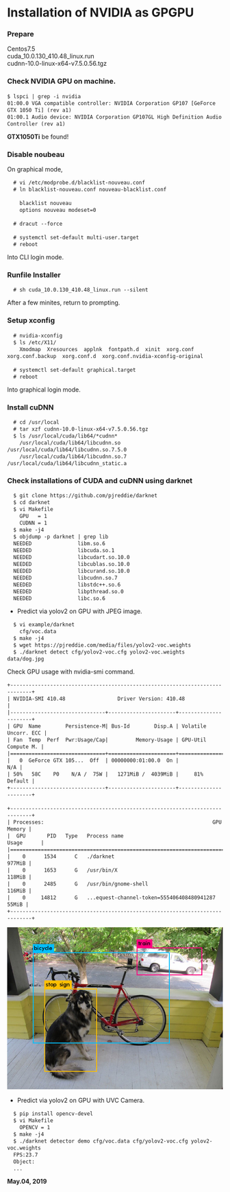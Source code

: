 # Installation of NVIDIA as GPGPU  

### Prepare  
Centos7.5  
cuda_10.0.130_410.48_linux.run  
cudnn-10.0-linux-x64-v7.5.0.56.tgz  

### Check NVIDIA GPU on machine.  
```
$ lspci | grep -i nvidia
01:00.0 VGA compatible controller: NVIDIA Corporation GP107 [GeForce GTX 1050 Ti] (rev a1)
01:00.1 Audio device: NVIDIA Corporation GP107GL High Definition Audio Controller (rev a1)
```
**GTX1050Ti** be found!  

### Disable noubeau  

On graphical mode,  
```
  # vi /etc/modprobe.d/blacklist-nouveau.conf
  # ln blacklist-nouveau.conf nouveau-blacklist.conf

    blacklist nouveau
    options nouveau modeset=0

  # dracut --force

  # systemctl set-default multi-user.target
  # reboot
```
Into CLI login mode.  

### Runfile Installer  
```
  # sh cuda_10.0.130_410.48_linux.run --silent
```
After a few minites, return to prompting.  

### Setup xconfig
```
  # nvidia-xconfig
  $ ls /etc/X11/
    Xmodmap  Xresources  applnk  fontpath.d  xinit  xorg.conf  xorg.conf.backup  xorg.conf.d  xorg.conf.nvidia-xconfig-original

  # systemctl set-default graphical.target
  # reboot
```
Into graphical login mode.  

### Install cuDNN  

```
  # cd /usr/local
  # tar xzf cudnn-10.0-linux-x64-v7.5.0.56.tgz
  $ ls /usr/local/cuda/lib64/*cudnn*
    /usr/local/cuda/lib64/libcudnn.so    /usr/local/cuda/lib64/libcudnn.so.7.5.0
    /usr/local/cuda/lib64/libcudnn.so.7  /usr/local/cuda/lib64/libcudnn_static.a

```

### Check installations of CUDA and cuDNN using darknet
```
  $ git clone https://github.com/pjreddie/darknet
  $ cd darknet
  $ vi Makefile
    GPU   = 1
    CUDNN = 1
  $ make -j4
  $ objdump -p darknet | grep lib
  NEEDED               libm.so.6
  NEEDED               libcuda.so.1
  NEEDED               libcudart.so.10.0
  NEEDED               libcublas.so.10.0
  NEEDED               libcurand.so.10.0
  NEEDED               libcudnn.so.7
  NEEDED               libstdc++.so.6
  NEEDED               libpthread.so.0
  NEEDED               libc.so.6
```

- Predict via yolov2 on GPU with JPEG image.  

```
  $ vi example/darknet
    cfg/voc.data
  $ make -j4
  $ wget https://pjreddie.com/media/files/yolov2-voc.weights
  $ ./darknet detect cfg/yolov2-voc.cfg yolov2-voc.weights data/dog.jpg
```
Check GPU usage with nvidia-smi command.
```
+-----------------------------------------------------------------------------+
| NVIDIA-SMI 410.48                 Driver Version: 410.48                    |
|-------------------------------+----------------------+----------------------+
| GPU  Name        Persistence-M| Bus-Id        Disp.A | Volatile Uncorr. ECC |
| Fan  Temp  Perf  Pwr:Usage/Cap|         Memory-Usage | GPU-Util  Compute M. |
|===============================+======================+======================|
|   0  GeForce GTX 105...  Off  | 00000000:01:00.0  On |                  N/A |
| 50%   58C    P0    N/A /  75W |   1271MiB /  4039MiB |     81%      Default |
+-------------------------------+----------------------+----------------------+
                                                                               
+-----------------------------------------------------------------------------+
| Processes:                                                       GPU Memory |
|  GPU       PID   Type   Process name                             Usage      |
|=============================================================================|
|    0      1534      C   ./darknet                                    977MiB |
|    0      1653      G   /usr/bin/X                                   118MiB |
|    0      2485      G   /usr/bin/gnome-shell                         116MiB |
|    0     14812      G   ...equest-channel-token=555406408480941287    55MiB |
+-----------------------------------------------------------------------------+
```

![](predictions.jpg)  

- Predict via yolov2 on GPU with UVC Camera.  

```
  $ pip install opencv-devel
  $ vi Makefile
    OPENCV = 1
  $ make -j4
  $ ./darknet detector demo cfg/voc.data cfg/yolov2-voc.cfg yolov2-voc.weights
  FPS:23.7
  Object:
  ...
```

**May.04, 2019**  
